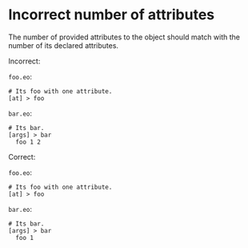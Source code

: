 # Incorrect number of attributes

The number of provided attributes to the object should match with the number of
its declared attributes.

Incorrect:

`foo.eo`:

```eo
# Its foo with one attribute.
[at] > foo
```

`bar.eo`:

```eo
# Its bar.
[args] > bar
  foo 1 2
```

Correct:

`foo.eo`:

```eo
# Its foo with one attribute.
[at] > foo
```

`bar.eo`:

```eo
# Its bar.
[args] > bar
  foo 1
```
